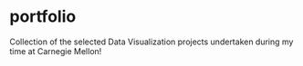 # portfolio
Collection of the selected Data Visualization projects undertaken during my time at Carnegie Mellon!
